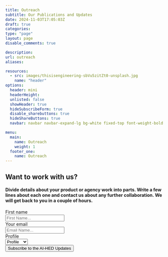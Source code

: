 ```yaml
---
title: Outreach
subtitle: Our Publications and Updates
date: 2024-11-03T17:05:03Z
draft: true
categories: 
type: "page"
layout: page
disable_comments: true

description:
url: outreach
aliases:

resources:
  - src: images/thisisengineering-sbVu5zitZt0-unsplash.jpg
    name: "header"
options:
  header: mini
  headerHeight:
  unlisted: false
  showHeader: true
  hideSubscribeForm: true
  disable_sharebuttons: true
  hideShareButtons: true
  navbar: navbar navbar-expand-lg bg-white fixed-top font-weight-bold

menu:
  main:
    name: Outreach
    weight: 1
  footer_one:
    name: Outreach
---
```


<div class="about-contact">
        <div class="container">
          <div class="row">
            <div class="col-md-8 mr-auto ml-auto">
              <h2 class="text-center title">Want to work with us?</h2>
              <h4 class="text-center description">Divide details about your product or agency work into parts. Write a few lines about each one and contact us about any further collaboration. We will get back to you in a couple of hours.</h4>
              <form class="contact-form">
                <div class="row">
                  <div class="col-md-4">
                    <label>First name</label>
                    <div class="input-group">
                      <div class="input-group-prepend">
                        <span class="input-group-text"><i class="now-ui-icons users_circle-08"></i></span>
                      </div>
                      <input type="text" class="form-control" placeholder="First Name..." autocomplete="firstname">
                    </div>
                  </div>
                  <div class="col-md-4">
                    <label>Your email</label>
                    <div class="input-group">
                      <div class="input-group-prepend">
                        <span class="input-group-text"><i class="now-ui-icons ui-1_email-85"></i></span>
                      </div>
                      <input type="text" class="form-control" placeholder="Email Name..." autocomplete="email">
                    </div>
                  </div>
                  <div class="col-md-4">
                      <div class="form-group">
                        <label for="profile" class="control-label">Profile</label>
                        <div class="input-group">
                          <div class="input-group-prepend">
                            <span class="input-group-text">
                              <i class="fas fa-briefcase"></i>
                            </span>
                          </div>
                          <select id="profile" class="form-control custom-select">
                            <option value="" disabled selected required>Profile</option>
                            <option value="1">Teacher</option>
                            <option value="2">Student</option>
                            <option value="3">Trainer</option>
                          </select>
                        </div>
                      </div>
                  </div>
                </div>
                <div class="row">
                  <div class="col-md-6 ml-auto mr-auto text-center">
                    <button class="btn btn-primary btn-round mt-4 btn-lg font-weight-bold">
                      Subscribe to the AI-HED Updates
                    </button>
                  </div>
                </div>
              </form>
            </div>
          </div>
        </div>
      </div>
